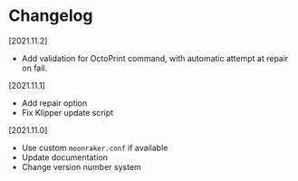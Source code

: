 # Changelog

[2021.11.2]

- Add validation for OctoPrint command, with automatic attempt at repair on fail.

[2021.11.1]

- Add repair option
- Fix Klipper update script

[2021.11.0]

- Use custom `moonraker.conf` if available
- Update documentation
- Change version number system
